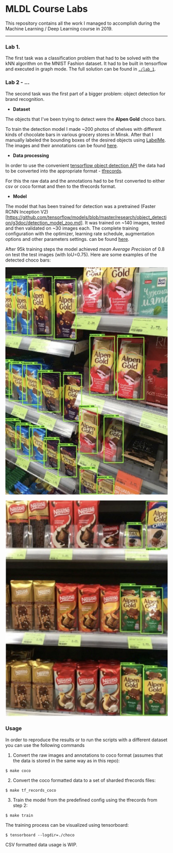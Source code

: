 # MLDL Course Labs

This repository contains all the work I managed to accomplish during the Machine Learning / Deep Learning course in 2019.

___
### Lab 1.

The first task was a classification problem that had to be solved with the kNN algorithm on the MNIST Fashion dataset. It had to be built in tensorflow and executed in graph mode. The full solution can be found in [`./lab_1`](https://github.com/ivanklimuk/mldl_rfikt_master_2/blob/master/lab_1/Lab1_mnist_fashion_knn.ipynb).

### Lab 2 - ...

The second task was the first part of a bigger problem: object detection for brand recognition.

- **Dataset**

The objects that I've been trying to detect were the **Alpen Gold** choco bars.

To train the detection model I made ~200 photos of shelves with different kinds of chocolate bars in various grocery stores in Minsk. After that I manually labeled the bounding boxes of the desired objects using [LabelMe](https://github.com/wkentaro/labelme). The images and their annotations can be found [here](https://drive.google.com/drive/folders/1nZRoNVYz3svrYwFDouooG08ARWpEFA7k?usp=sharing).

- **Data processing**

In order to use the convenient [tensorflow object detection API](https://github.com/tensorflow/models/tree/master/research/object_detection) the data had to be converted into the appropriate format - [tfrecords](https://www.tensorflow.org/tutorials/load_data/tfrecord).

For this the raw data and the annotations had to be first converted to either csv or coco format and then to the tfrecords format.

- **Model**

The model that has been trained for detection was a pretrained (Faster RCNN Inception V2)[https://github.com/tensorflow/models/blob/master/research/object_detection/g3doc/detection_model_zoo.md]. It was trained on ~140 images, tested and then validated on ~30 images each. The complete training configuration with the optimizer, learning rate schedule, augmentation options and other parameters settings. can be found [here](https://github.com/ivanklimuk/mldl_rfikt_master_2/blob/master/choco/model/train_coco.config).

After 95k training steps the model achieved *mean Average Precision* of 0.8 on test the test images (with IoU=0.75). Here are some examples of the detected choco bars:

![example1](example1.png)

![example2](example2.png)

### Usage

In order to reproduce the results or to run the scripts with a different dataset you can use the following commands

1. Convert the raw images and annotations to coco format (assumes that the data is stored in the same way as in this repo):
```
$ make coco
```

2. Convert the coco formatted data to a set of sharded tfrecords files:
```
$ make tf_records_coco
```

3. Train the model from the predefined config using the tfrecords from step 2:
```
$ make train
```

The training process can be visualized using tensorboard:
```
$ tensorboard --logdir=./choco
```

CSV formatted data usage is WIP.
